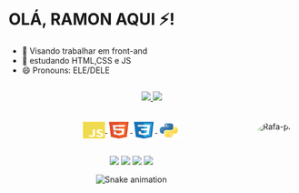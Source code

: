 # OLÁ, RAMON AQUI ⚡!
- 🔭 Visando trabalhar em front-and
- 🌱 estudando HTML,CSS e JS
- 😄 Pronouns: ELE/DELE

##
<div align="center">
  <a href="https://github.com/rXavier-L">
  <img height="180em" src="https://github-readme-stats.vercel.app/api?username=rXavier-L&show_icons=true&theme=react&include_all_commits=true&count_private=true"/>
  <img height="180em" src="https://github-readme-stats.vercel.app/api/top-langs/?username=rXavier-L&layout=compact&langs_count=7&theme=react"/>
</div>
  <br>
  <div  align="center"> 
<div style="display: inline_block"><br>
 <img align="center" alt="Xavier-Js" height="30" width="40" src="https://raw.githubusercontent.com/devicons/devicon/master/icons/javascript/javascript-plain.svg">
 <img align="center" alt="Xavier-HTML" height="30" width="40" src="https://raw.githubusercontent.com/devicons/devicon/master/icons/html5/html5-original.svg">
 <img align="center" alt="Xavier-CSS" height="30" width="40" src="https://raw.githubusercontent.com/devicons/devicon/master/icons/css3/css3-original.svg">
 <img align="center" alt="Xavier-Python" height="30" width="40" src="https://raw.githubusercontent.com/devicons/devicon/master/icons/python/python-original.svg">
    <img align="right" alt="Rafa-pic" height="200" style="border-radius:50px;"
         src="https://media.giphy.com/media/tDFuZ1Pq8bCxxD59bR/giphy.gif">
  </div>
  
  ##
  
  <div>
    <a href="https://www.instagram.com/x_de_cha/" target="_blank"><img src="https://img.shields.io/badge/-Instagram-%23E4405F?style=for-the-badge&logo=instagram&logoColor=white" target="_blank"></a>
   <a href="https://discord.gg/ZwmG39Sa" target="_blank"><img src="https://img.shields.io/badge/Discord-7289DA?style=for-the-badge&logo=discord&logoColor=white" target="_blank"></a> 
   <a href = "mailto:contato=ramonxavierleal@gmail.com"><img src="https://img.shields.io/badge/-Gmail-%23333?style=for-the-badge&logo=gmail&logoColor=white" target="_blank"></a>
   <a href="https://www.linkedin.com/in/ramon-xavier-8a4248229/" target="_blank"><img src="https://img.shields.io/badge/-LinkedIn-%230077B5?style=for-the-badge&logo=linkedin&logoColor=white" target="_blank"></a>
    
    
  ![Snake animation](https://github.com/rXavier-L/rXavier-L/blob/output/github-contribution-grid-snake.svg)  
    
  </div>
